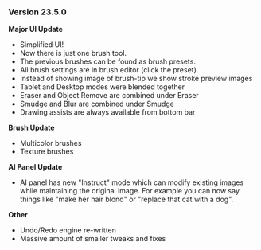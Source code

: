 ### Version 23.5.0

**Major UI Update**
- Simplified UI!
- Now there is just one brush tool.
- The previous brushes can be found as brush presets.
- All brush settings are in brush editor (click the preset).
- Instead of showing image of brush-tip we show stroke preview images
- Tablet and Desktop modes were blended together
- Eraser and Object Remove are combined under Eraser
- Smudge and Blur are combined under Smudge
- Drawing assists are always available from bottom bar

**Brush Update**
- Multicolor brushes
- Texture brushes

**AI Panel Update**
- AI panel has new "Instruct" mode which can modify existing images while maintaining the original image. For 
example you can now say things like "make her hair blond" or "replace that cat with a dog".

**Other**
- Undo/Redo engine re-written
- Massive amount of smaller tweaks and fixes
